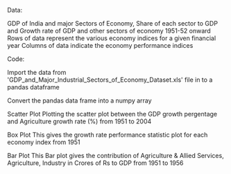 Data:

GDP of India and major Sectors of Economy, Share of each sector to GDP and Growth rate of GDP and other sectors of economy 1951-52 onward
Rows of data represent the various economy indices for a given financial year
Columns of data indicate the economy performance indices

Code:

Import the data from 'GDP_and_Major_Industrial_Sectors_of_Economy_Dataset.xls' file in to a pandas dataframe

Convert the pandas data frame into a numpy array

Scatter Plot
Plotting the scatter plot between the GDP growth pergentage and Agriculture growth rate (%)
from 1951 to 2004

Box Plot
This gives the growth rate performance statistic plot for each economy index from 1951

Bar Plot
This Bar plot gives the contribution of Agriculture & Allied Services, Agriculture, Industry in Crores of Rs to GDP from 1951 to 1956

